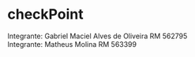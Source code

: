 # checkPoint

Integrante: Gabriel Maciel Alves de Oliveira RM 562795  
Integrante: Matheus Molina RM 563399